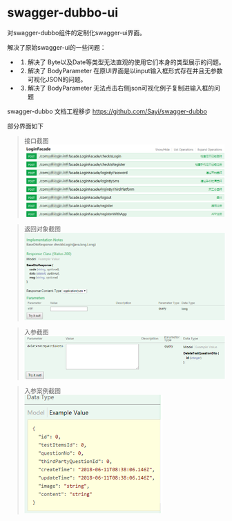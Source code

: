 # swagger-dubbo-ui

对swagger-dubbo组件的定制化swagger-ui界面。

解决了原始swagger-ui的一些问题：
  - 1. 解决了  Byte以及Date等类型无法直观的使用它们本身的类型展示的问题。
  - 2. 解决了  BodyParameter 在原UI界面是以input输入框形式存在并且无参数可视化JSON的问题。
  - 3. 解决了  BodyParameter 无法点击右侧json可视化例子复制进输入框的问题

swagger-dubbo 文档工程移步 https://github.com/Sayi/swagger-dubbo

部分界面如下
>接口截图
![Alt text](https://github.com/JKTerrific/swagger-dubbo-ui/blob/master/screenpic/pic1.jpg)


>返回对象截图
![Alt text](https://github.com/JKTerrific/swagger-dubbo-ui/blob/master/screenpic/pic2.png)


>入参截图
![Alt text](https://github.com/JKTerrific/swagger-dubbo-ui/blob/master/screenpic/pic3.png)


>入参案例截图<br>
![Alt text](https://github.com/JKTerrific/swagger-dubbo-ui/blob/master/screenpic/pic4.png)
